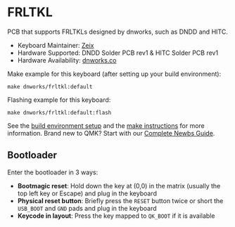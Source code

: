# FRLTKL

PCB that supports FRLTKLs designed by dnworks, such as DNDD and HITC.

* Keyboard Maintainer: [Zeix](https://github.com/itsme-zeix)
* Hardware Supported: DNDD Solder PCB rev1 & HITC Solder PCB rev1
* Hardware Availability: [dnworks.co](https://dnworks.co/)

Make example for this keyboard (after setting up your build environment):

    make dnworks/frltkl:default

Flashing example for this keyboard:

    make dnworks/frltkl:default:flash

See the [build environment setup](https://docs.qmk.fm/#/getting_started_build_tools) and the [make instructions](https://docs.qmk.fm/#/getting_started_make_guide) for more information. Brand new to QMK? Start with our [Complete Newbs Guide](https://docs.qmk.fm/#/newbs).

## Bootloader

Enter the bootloader in 3 ways:

* **Bootmagic reset**: Hold down the key at (0,0) in the matrix (usually the top left key or Escape) and plug in the keyboard
* **Physical reset button**: Briefly press the `RESET` button twice or short the `USB_BOOT` and `GND` pads and plug in the keyboard
* **Keycode in layout**: Press the key mapped to `QK_BOOT` if it is available